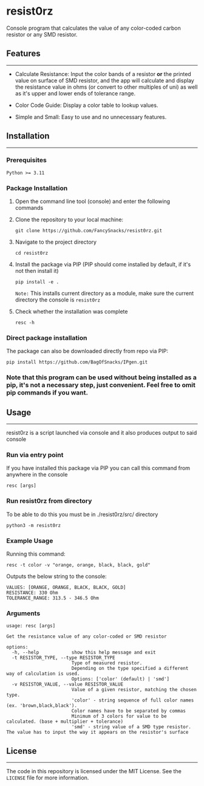 # resist0rz

Console program that calculates the value of any color-coded carbon resistor or any SMD resistor.

## Features
***

- Calculate Resistance: Input the color bands of a resistor **or** the printed value on surface of SMD resistor, and the app will calculate and display the resistance value in ohms (or convert to other multiples of uni) as well as it's upper and lower ends of tolerance range.

- Color Code Guide: Display a color table to lookup values.

- Simple and Small: Easy to use and no unnecessary features.


## Installation
***

### Prerequisites
```Python >= 3.11```  

### Package Installation


1. Open the command line tool (console) and enter the following commands

2. Clone the repository to your local machine:
   ```console
   git clone https://github.com/FancySnacks/resist0rz.git
   ```

3. Navigate to the project directory
   ```console
   cd resist0rz
   ```

4. Install the package via PIP (PIP should come installed by default, if it's not then install it)
   ```console
   pip install -e .
   ```
   
   ```Note:``` This installs current directory as a module, make sure the current directory the console is ```resist0rz```


5. Check whether the installation was complete
   ```console
   resc -h
   
### Direct package installation

The package can also be downloaded directly from repo via PIP:
   ```console
   pip install https://github.com/BagOfSnacks/IPgen.git
   ```

### Note that this program can be used without being installed as a pip, it's not a necessary step, just convenient. Feel free to omit pip commands if you want.

## Usage
***
resist0rz is a script launched via console and it also produces output to said console

### Run via entry point
If you have installed this package via PIP you can call this command from anywhere in the console

   ```console
   resc [args]
   ```

### Run resist0rz from directory
To be able to do this you must be in ./resist0rz/src/ directory

   ```console
   python3 -m resist0rz
   ```

### Example Usage
Running this command:
   
   ```console
   resc -t color -v "orange, orange, black, black, gold"
   ```

Outputs the below string to the console:

   ```console
   VALUES: [ORANGE, ORANGE, BLACK, BLACK, GOLD]
   RESISTANCE: 330 Ohm
   TOLERANCE_RANGE: 313.5 - 346.5 Ohm
   ```

### Arguments
```
usage: resc [args]

Get the resistance value of any color-coded or SMD resistor

options:
  -h, --help            show this help message and exit
  -t RESISTOR_TYPE, --type RESISTOR_TYPE
                        Type of measured resistor.
                        Depending on the type specified a different way of calculation is used.
                        Options: ['color' (default) | 'smd']
  -v RESISTOR_VALUE, --value RESISTOR_VALUE
                        Value of a given resistor, matching the chosen type.
                        'color' - string sequence of full color names (ex. 'brown,black,black').
                        Color names have to be separated by commas
                        Minimum of 3 colors for value to be calculated. (base + multiplier + tolerance)
                        'smd' - string value of a SMD type resistor. The value has to input the way it appears on the resistor's surface
```

## License
***

The code in this repository is licensed under the MIT License. See the ```LICENSE``` file for more information.